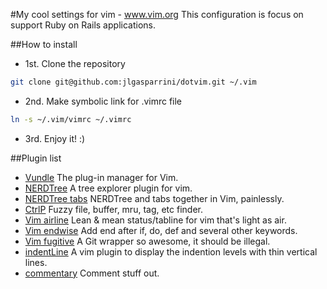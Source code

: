 #My cool settings for vim -  www.vim.org
This configuration is focus on support Ruby on Rails applications.

##How to install

* 1st. Clone the repository
```bash
git clone git@github.com:jlgasparrini/dotvim.git ~/.vim
```

* 2nd. Make symbolic link for .vimrc file
```bash
ln -s ~/.vim/vimrc ~/.vimrc
```

* 3rd. Enjoy it! :)

##Plugin list

- [Vundle](https://github.com/gmarik/Vundle.vim) The plug-in manager for Vim.
- [NERDTree](https://github.com/scrooloose/nerdtree) A tree explorer plugin for vim.
- [NERDTree tabs](https://github.com/jistr/vim-nerdtree-tabs) NERDTree and tabs together in Vim, painlessly.
- [CtrlP](https://github.com/kien/ctrlp.vim) Fuzzy file, buffer, mru, tag, etc finder.
- [Vim airline](https://github.com/bling/vim-airline) Lean & mean status/tabline for vim that's light as air.
- [Vim endwise](https://github.com/tpope/vim-endwise) Add end after if, do, def and several other keywords.
- [Vim fugitive](https://github.com/tpope/vim-fugitive) A Git wrapper so awesome, it should be illegal.
- [indentLine](https://github.com/Yggdroot/indentLine) A vim plugin to display the indention levels with thin vertical lines.
- [commentary](https://github.com/tpope/vim-commentary) Comment stuff out.
